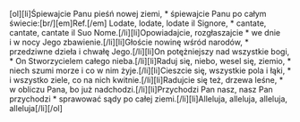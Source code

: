 [ol][li]Śpiewajcie Panu pieśń nowej ziemi, * śpiewajcie Panu po całym świecie:[br/][em]Ref.[/em] Lodate, lodate, lodate il Signore, * cantate, cantate, cantate il Suo Nome.[/li][li]Opowiadajcie, rozgłaszajcie * we dnie i w nocy Jego zbawienie.[/li][li]Głoście nowinę wśród narodów, * przedziwne dzieła i chwałę Jego.[/li][li]On potężniejszy nad wszystkie bogi, * On Stworzycielem całego nieba.[/li][li]Raduj się, niebo, wesel się, ziemio, * niech szumi morze i co w nim żyje.[/li][li]Cieszcie się, wszystkie pola i łąki, * i wszystko ziele, co na nich kwitnie.[/li][li]Radujcie się też, drzewa leśne, * w obliczu Pana, bo już nadchodzi.[/li][li]Przychodzi Pan nasz, nasz Pan przychodzi * sprawować sądy po całej ziemi.[/li][li]Alleluja, alleluja, alleluja, alleluja[/li][/ol]
